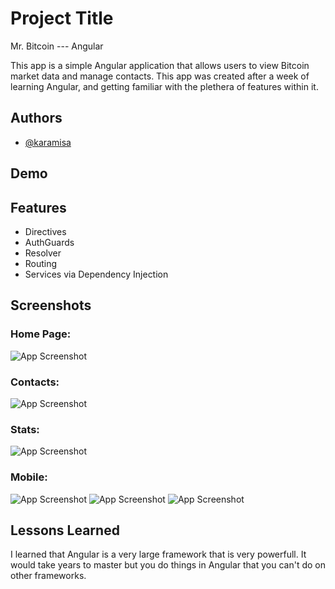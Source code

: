 
# Project Title

Mr. Bitcoin --- Angular


This app is a simple Angular application that allows users to view Bitcoin market data and manage contacts. This app was created after a week of learning Angular, and getting familiar with the plethera of features within it. 

## Authors

- [@karamisa](https://www.github.com/karamisa)


## Demo




## Features

- Directives
- AuthGuards
- Resolver 
- Routing 
- Services via Dependency Injection


## Screenshots

### Home Page:

![App Screenshot](https://via.placeholder.com/468x300?text=App+Screenshot+Here)

### Contacts:
![App Screenshot](https://via.placeholder.com/468x300?text=App+Screenshot+Here)

### Stats:
![App Screenshot](https://via.placeholder.com/468x300?text=App+Screenshot+Here)

### Mobile:
![App Screenshot](https://via.placeholder.com/468x300?text=App+Screenshot+Here)
![App Screenshot](https://via.placeholder.com/468x300?text=App+Screenshot+Here)
![App Screenshot](https://via.placeholder.com/468x300?text=App+Screenshot+Here)




## Lessons Learned

I learned that Angular is a very large framework that is very powerfull. It would take years to master but you do things in Angular that you can't do on other frameworks.

